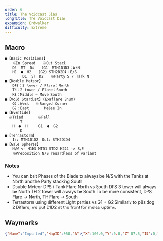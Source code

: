 ```yaml
---
order: 6
title: The Voidcast Dias
longTitle: The Voidcast Dias
expansion: Endwalker
difficulty: Extreme
---
```

## Macro
```markdown
■【Basic Positions】
　　※In Spread　　※Out Stack 
　　D3  MT  D4　　(G1) MTH1D1D3：W/N
　　H1  ●　H2　　(G2) STH2D2D4：E/S
        D1  ST　D2　　※Party S / Tank N
■【Double Meteor】
　　DPS：3 tower / Flare：North                         
　　TH：2 tower / Flare：South
　　KB：Middle → Move South
■【Void Stardust】(Exaflare Enum)
　　G1：West　　※Ranged Corner
　　G2：East　　　  Melee In
■【Eventide】
　※Triad　　　　※Fall
　　　  T
　　H  ●  H　　　G1  ●  G2
　　　  D
■【Terrastorm】
　　In: MTH1D1D2　Out: STH2D3D4
■【Gale Spheres】
　　N/W <- H1D3 MTD1 STD2 H2D4 -> S/E
　　※Preposition N/S regardless of variant
```

### Notes
- You can bait Phases of the Blade to always be N/S with the Tanks at North and the Party stacking South
- Double Meteor DPS / Tank Flare North vs South
       DPS 3 tower will always be North
       TH 2 tower will always be South
       To be more consistent, DPS Flare -> North, TH Flare -> South
- Terrastorm using different Light parties vs G1 + G2
       Similarly to p8s dog 2 Diflare, we put D1D2 at the front for melee uptime.

## Waymarks

```json
{"Name":"Imported","MapID":950,"A":{"X":100.0,"Y":0.0,"Z":87.5,"ID":0,"Active":true},"B":{"X":112.5,"Y":0.0,"Z":100.0,"ID":1,"Active":true},"C":{"X":100.0,"Y":0.0,"Z":100.0,"ID":2,"Active":true},"D":{"X":87.5,"Y":0.0,"Z":100.0,"ID":3,"Active":true},"One":{"X":92.5,"Y":0.0,"Z":92.5,"ID":4,"Active":true},"Two":{"X":107.5,"Y":0.0,"Z":92.5,"ID":5,"Active":true},"Three":{"X":107.5,"Y":0.0,"Z":107.5,"ID":6,"Active":true},"Four":{"X":92.5,"Y":0.0,"Z":107.5,"ID":7,"Active":true}}
```
